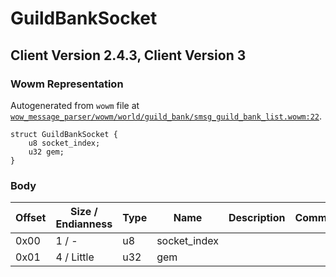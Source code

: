 # GuildBankSocket

## Client Version 2.4.3, Client Version 3

### Wowm Representation

Autogenerated from `wowm` file at [`wow_message_parser/wowm/world/guild_bank/smsg_guild_bank_list.wowm:22`](https://github.com/gtker/wow_messages/tree/main/wow_message_parser/wowm/world/guild_bank/smsg_guild_bank_list.wowm#L22).
```rust,ignore
struct GuildBankSocket {
    u8 socket_index;
    u32 gem;
}
```
### Body

| Offset | Size / Endianness | Type | Name | Description | Comment |
| ------ | ----------------- | ---- | ---- | ----------- | ------- |
| 0x00 | 1 / - | u8 | socket_index |  |  |
| 0x01 | 4 / Little | u32 | gem |  |  |

